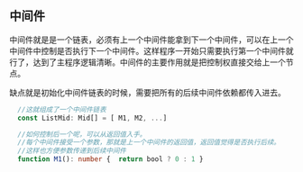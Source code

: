 ## 中间件

中间件就是是一个链表，必须有上一个中间件能拿到下一个中间件，可以在上一个中间件中控制是否执行下一个中间件。这样程序一开始只需要执行第一个中间件就行了，达到了主程序逻辑清晰。中间件的主要作用就是把控制权直接交给上一个节点。

缺点就是初始化中间件链表的时候，需要把所有的后续中间件依赖都传入进去。

```ts
  //这就组成了一个中间件链表
  const ListMid: Mid[] = [ M1, M2, ...]

  //如何控制后一个呢，可以从返回值入手。
  //每个中间件接受一个参数，那就是上一个中间件的返回值，返回值觉得是否执行后续。
  //这样也方便参数传递到后续中间件
  function M1(): number {  return bool ? 0 : 1 }

```